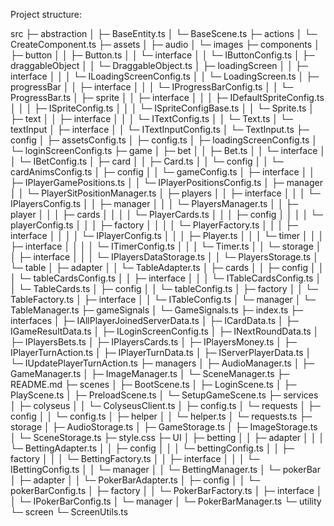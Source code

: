 Project structure:

src
├─ abstraction
│  ├─ BaseEntity.ts
│  └─ BaseScene.ts
├─ actions
│  └─ CreateComponent.ts
├─ assets
│  ├─ audio
│  └─ images
├─ components
│  ├─ button
│  │  ├─ Button.ts
│  │  └─ interface
│  │     └─ IButtonConfig.ts
│  ├─ draggableObject
│  │  └─ DraggableObject.ts
│  ├─ loadingScreen
│  │  ├─ interface
│  │  │  └─ ILoadingScreenConfig.ts
│  │  └─ LoadingScreen.ts
│  ├─ progressBar
│  │  ├─ interface
│  │  │  └─ IProgressBarConfig.ts
│  │  └─ ProgressBar.ts
│  ├─ sprite
│  │  ├─ interface
│  │  │  ├─ IDefaultSpriteConfig.ts
│  │  │  ├─ ISpriteConfig.ts
│  │  │  └─ ISpriteConfigBase.ts
│  │  └─ Sprite.ts
│  ├─ text
│  │  ├─ interface
│  │  │  └─ ITextConfig.ts
│  │  └─ Text.ts
│  └─ textInput
│     ├─ interface
│     │  └─ ITextInputConfig.ts
│     └─ TextInput.ts
├─ config
│  ├─ assetsConfig.ts
│  ├─ config.ts
│  ├─ loadingScreenConfig.ts
│  └─ loginScreenConfig.ts
├─ game
│  ├─ bet
│  │  ├─ Bet.ts
│  │  └─ interface
│  │     └─ IBetConfig.ts
│  ├─ card
│  │  ├─ Card.ts
│  │  └─ config
│  │     └─ cardAnimsConfig.ts
│  ├─ config
│  │  └─ gameConfig.ts
│  ├─ interface
│  │  ├─ IPlayerGamePositions.ts
│  │  └─ IPlayerPositionsConfig.ts
│  ├─ manager
│  │  └─ PlayerSitPositionManager.ts
│  ├─ players
│  │  ├─ interface
│  │  │  └─ IPlayersConfig.ts
│  │  ├─ manager
│  │  │  └─ PlayersManager.ts
│  │  ├─ player
│  │  │  ├─ cards
│  │  │  │  └─ PlayerCards.ts
│  │  │  ├─ config
│  │  │  │  └─ playerConfig.ts
│  │  │  ├─ factory
│  │  │  │  └─ PlayerFactory.ts
│  │  │  ├─ interface
│  │  │  │  └─ IPlayerConfig.ts
│  │  │  ├─ Player.ts
│  │  │  └─ timer
│  │  │     ├─ interface
│  │  │     │  └─ ITimerConfig.ts
│  │  │     └─ Timer.ts
│  │  └─ storage
│  │     ├─ interface
│  │     │  └─ IPlayersDataStorage.ts
│  │     └─ PlayersStorage.ts
│  └─ table
│     ├─ adapter
│     │  └─ TableAdapter.ts
│     ├─ cards
│     │  ├─ config
│     │  │  └─ tableCardsConfig.ts
│     │  ├─ interface
│     │  │  └─ ITableCardsConfig.ts
│     │  └─ TableCards.ts
│     ├─ config
│     │  └─ tableConfig.ts
│     ├─ factory
│     │  └─ TableFactory.ts
│     ├─ interface
│     │  └─ ITableConfig.ts
│     └─ manager
│        └─ TableManager.ts
├─ gameSignals
│  └─ GameSignals.ts
├─ index.ts
├─ interfaces
│  ├─ IAllPlayerJoinedServerData.ts
│  ├─ ICardData.ts
│  ├─ IGameResultData.ts
│  ├─ ILoginScreenConfig.ts
│  ├─ INextRoundData.ts
│  ├─ IPlayersBets.ts
│  ├─ IPlayersCards.ts
│  ├─ IPlayersMoney.ts
│  ├─ IPlayerTurnAction.ts
│  ├─ IPlayerTurnData.ts
│  ├─ IServerPlayerData.ts
│  └─ IUpdatePlayerTurnAction.ts
├─ managers
│  ├─ AudioManager.ts
│  ├─ GameManager.ts
│  ├─ ImageManager.ts
│  └─ SceneManager.ts
├─ README.md
├─ scenes
│  ├─ BootScene.ts
│  ├─ LoginScene.ts
│  ├─ PlayScene.ts
│  ├─ PreloadScene.ts
│  └─ SetupGameScene.ts
├─ services
│  ├─ colyseus
│  │  └─ ColyseusClient.ts
│  ├─ config.ts
│  └─ requests
│     ├─ config
│     │  └─ config.ts
│     ├─ helper
│     │  └─ helper.ts
│     └─ requests.ts
├─ storage
│  ├─ AudioStorage.ts
│  ├─ GameStorage.ts
│  ├─ ImageStorage.ts
│  └─ SceneStorage.ts
├─ style.css
├─ UI
│  ├─ betting
│  │  ├─ adapter
│  │  │  └─ BettingAdapter.ts
│  │  ├─ config
│  │  │  └─ bettingConfig.ts
│  │  ├─ factory
│  │  │  └─ BettingFactory.ts
│  │  ├─ interface
│  │  │  └─ IBettingConfig.ts
│  │  └─ manager
│  │     └─ BettingManager.ts
│  └─ pokerBar
│     ├─ adapter
│     │  └─ PokerBarAdapter.ts
│     ├─ config
│     │  └─ pokerBarConfig.ts
│     ├─ factory
│     │  └─ PokerBarFactory.ts
│     ├─ interface
│     │  └─ IPokerBarConfig.ts
│     └─ manager
│        └─ PokerBarManager.ts
└─ utility
   └─ screen
      └─ ScreenUtils.ts
